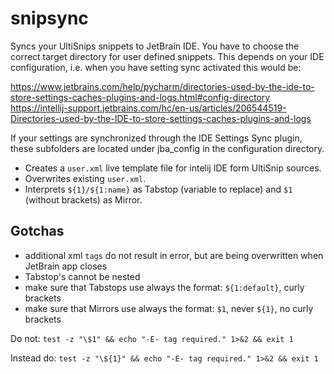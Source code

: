 # snipsync

Syncs your UltiSnips snippets to JetBrain IDE.
You have to choose the correct target directory for user defined snippets. This depends on your IDE
configuration, i.e. when you have setting sync activated this would be: 

https://www.jetbrains.com/help/pycharm/directories-used-by-the-ide-to-store-settings-caches-plugins-and-logs.html#config-directory
https://intellij-support.jetbrains.com/hc/en-us/articles/206544519-Directories-used-by-the-IDE-to-store-settings-caches-plugins-and-logs

If your settings are synchronized through the IDE Settings Sync plugin, these subfolders are located under jba_config in the configuration directory.

- Creates a `user.xml` live template file for intelij IDE form UltiSnip sources.
- Overwrites existing `user.xml`.
- Interprets `${1}/${1:name}` as Tabstop (variable to replace) and `$1` (without brackets) as Mirror.

## Gotchas
- additional xml `tags` do not result in error, but are being overwritten when JetBrain app closes
- Tabstop's cannot be nested
- make sure that Tabstops use always the format: `${1:default}`, curly brackets
- make sure that Mirrors use always the format: `$1`, never `${1}`, no curly brackets

Do not:
`test -z "\$1" && echo "-E- tag required." 1>&2 && exit 1`

Instead do:
`test -z "\${1}" && echo "-E- tag required." 1>&2 && exit 1`